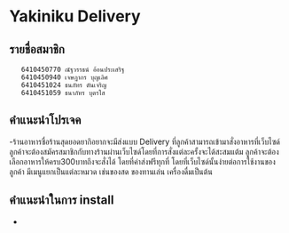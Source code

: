 # Yakiniku Delivery
## รายชื่อสมาชิก<br>
       6410450770 ณัฐวรรธน์ อ้อนประเสริฐ
       6410450940 เจษฎากร บุญเลิศ
       6410451024 ธนภัทร ตันเจริญ
       6410451059 ธนาภัทร บุตรใส 
## คำแนะนำโปรเจค
  -ร้านอาหารชื่อร้านสุดยอดยากิอยากจะมีส่งแบบ Delivery ที่ลูกค้าสามารถเข้ามาสั่งอาหารที่เว็บไซด์ ลูกค้าจะต้องสมัครสมาชิกกับทางร้านผ่านเว็บไซด์โดยที่การสั่งแต่ละครั้งจะได้สะสมแต้ม ลูกค้าจะต้องเลือกอาหารให้ครบ300บาทถึงจะสั่งได้ โดยที่ค่าส่งฟรีทุกที่ โดยที่เว็บไซด์นั้นง่ายต่อการใช้งานของลูกค้า มีเมนูแยกเป็นแต่ละหมวด เช่นของสด ของทานเล่น เครื่องดื่มเป็นต้น
## คำแนะนำในการ install
  -
##
